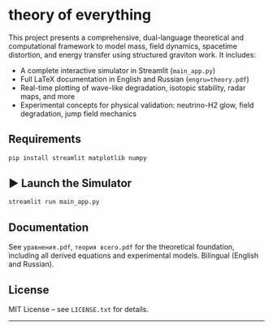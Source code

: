 # theory of everything

This project presents a comprehensive, dual-language theoretical and computational framework to model mass, field dynamics, spacetime distortion, and energy transfer using structured graviton work. It includes:

- A complete interactive simulator in Streamlit (`main_app.py`)
- Full LaTeX documentation in English and Russian (`engru=theory.pdf`)
- Real-time plotting of wave-like degradation, isotopic stability, radar maps, and more
- Experimental concepts for physical validation: neutrino-H2 glow, field degradation, jump field mechanics

##  Requirements

```bash
pip install streamlit matplotlib numpy
```

## ▶️ Launch the Simulator

```bash
streamlit run main_app.py
```

## Documentation

See `уравнения.pdf`, `теория всего.pdf` for the theoretical foundation, including all derived equations and experimental models. Bilingual (English and Russian).

## License

MIT License – see `LICENSE.txt` for details.

---

